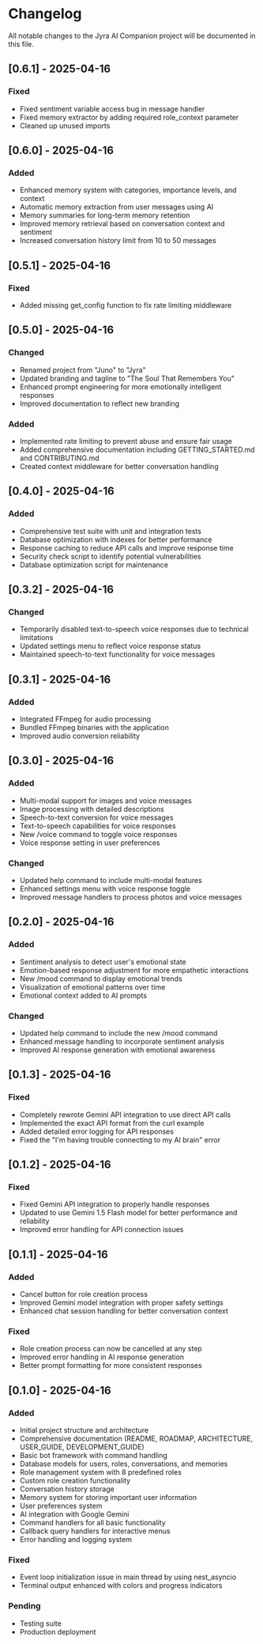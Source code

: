 # Changelog

All notable changes to the Jyra AI Companion project will be documented in this file.

## [0.6.1] - 2025-04-16

### Fixed
- Fixed sentiment variable access bug in message handler
- Fixed memory extractor by adding required role_context parameter
- Cleaned up unused imports

## [0.6.0] - 2025-04-16

### Added
- Enhanced memory system with categories, importance levels, and context
- Automatic memory extraction from user messages using AI
- Memory summaries for long-term memory retention
- Improved memory retrieval based on conversation context and sentiment
- Increased conversation history limit from 10 to 50 messages

## [0.5.1] - 2025-04-16

### Fixed
- Added missing get_config function to fix rate limiting middleware

## [0.5.0] - 2025-04-16

### Changed
- Renamed project from "Juno" to "Jyra"
- Updated branding and tagline to "The Soul That Remembers You"
- Enhanced prompt engineering for more emotionally intelligent responses
- Improved documentation to reflect new branding

### Added
- Implemented rate limiting to prevent abuse and ensure fair usage
- Added comprehensive documentation including GETTING_STARTED.md and CONTRIBUTING.md
- Created context middleware for better conversation handling

## [0.4.0] - 2025-04-16

### Added
- Comprehensive test suite with unit and integration tests
- Database optimization with indexes for better performance
- Response caching to reduce API calls and improve response time
- Security check script to identify potential vulnerabilities
- Database optimization script for maintenance

## [0.3.2] - 2025-04-16

### Changed
- Temporarily disabled text-to-speech voice responses due to technical limitations
- Updated settings menu to reflect voice response status
- Maintained speech-to-text functionality for voice messages

## [0.3.1] - 2025-04-16

### Added
- Integrated FFmpeg for audio processing
- Bundled FFmpeg binaries with the application
- Improved audio conversion reliability

## [0.3.0] - 2025-04-16

### Added
- Multi-modal support for images and voice messages
- Image processing with detailed descriptions
- Speech-to-text conversion for voice messages
- Text-to-speech capabilities for voice responses
- New /voice command to toggle voice responses
- Voice response setting in user preferences

### Changed
- Updated help command to include multi-modal features
- Enhanced settings menu with voice response toggle
- Improved message handlers to process photos and voice messages

## [0.2.0] - 2025-04-16

### Added
- Sentiment analysis to detect user's emotional state
- Emotion-based response adjustment for more empathetic interactions
- New /mood command to display emotional trends
- Visualization of emotional patterns over time
- Emotional context added to AI prompts

### Changed
- Updated help command to include the new /mood command
- Enhanced message handling to incorporate sentiment analysis
- Improved AI response generation with emotional awareness

## [0.1.3] - 2025-04-16

### Fixed
- Completely rewrote Gemini API integration to use direct API calls
- Implemented the exact API format from the curl example
- Added detailed error logging for API responses
- Fixed the "I'm having trouble connecting to my AI brain" error

## [0.1.2] - 2025-04-16

### Fixed
- Fixed Gemini API integration to properly handle responses
- Updated to use Gemini 1.5 Flash model for better performance and reliability
- Improved error handling for API connection issues

## [0.1.1] - 2025-04-16

### Added
- Cancel button for role creation process
- Improved Gemini model integration with proper safety settings
- Enhanced chat session handling for better conversation context

### Fixed
- Role creation process can now be cancelled at any step
- Improved error handling in AI response generation
- Better prompt formatting for more consistent responses

## [0.1.0] - 2025-04-16

### Added
- Initial project structure and architecture
- Comprehensive documentation (README, ROADMAP, ARCHITECTURE, USER_GUIDE, DEVELOPMENT_GUIDE)
- Basic bot framework with command handling
- Database models for users, roles, conversations, and memories
- Role management system with 8 predefined roles
- Custom role creation functionality
- Conversation history storage
- Memory system for storing important user information
- User preferences system
- AI integration with Google Gemini
- Command handlers for all basic functionality
- Callback query handlers for interactive menus
- Error handling and logging system

### Fixed
- Event loop initialization issue in main thread by using nest_asyncio
- Terminal output enhanced with colors and progress indicators

### Pending
- Testing suite
- Production deployment
